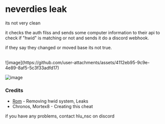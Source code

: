 # neverdies leak
its not very clean

it checks the auth filss and sends some computer information to their api to check if "hwid" is matching or not and sends it do a discord webhook.

if they say they changed or moved base its not true.

<br>
![image](https://github.com/user-attachments/assets/4112eb95-9c9e-4e89-8af5-5c3f33adfd17)

![image](https://github.com/user-attachments/assets/8a8ab6ff-a332-4353-a2a7-0936a12b5593)


### Credits
- [Rom](https://github.com/Romdotpng) - Removing hwid system, Leaks
- Chronos, Mortex8 - Creating this cheat

if you have any problems, contact hlu_nsc on discord
